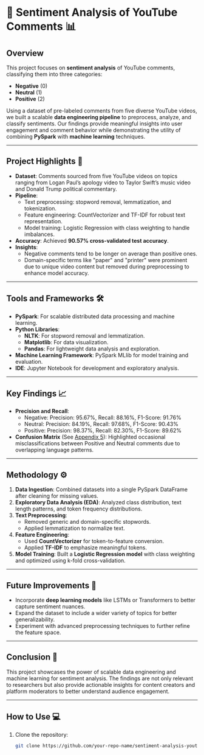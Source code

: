 # 🎥 Sentiment Analysis of YouTube Comments 📊

## Overview
This project focuses on **sentiment analysis** of YouTube comments, classifying them into three categories:
- **Negative** (0)
- **Neutral** (1)
- **Positive** (2)

Using a dataset of pre-labeled comments from five diverse YouTube videos, we built a scalable **data engineering pipeline** to preprocess, analyze, and classify sentiments. Our findings provide meaningful insights into user engagement and comment behavior while demonstrating the utility of combining **PySpark** with **machine learning** techniques.

---

## Project Highlights 🚀
- **Dataset**: Comments sourced from five YouTube videos on topics ranging from Logan Paul’s apology video to Taylor Swift’s music video and Donald Trump political commentary.
- **Pipeline**: 
  - Text preprocessing: stopword removal, lemmatization, and tokenization.
  - Feature engineering: CountVectorizer and TF-IDF for robust text representation.
  - Model training: Logistic Regression with class weighting to handle imbalances.
- **Accuracy**: Achieved **90.57% cross-validated test accuracy**.
- **Insights**:
  - Negative comments tend to be longer on average than positive ones.
  - Domain-specific terms like "paper" and "printer" were prominent due to unique video content but removed during preprocessing to enhance model accuracy.

---

## Tools and Frameworks 🛠️
- **PySpark**: For scalable distributed data processing and machine learning.
- **Python Libraries**:
  - **NLTK**: For stopword removal and lemmatization.
  - **Matplotlib**: For data visualization.
  - **Pandas**: For lightweight data analysis and exploration.
- **Machine Learning Framework**: PySpark MLlib for model training and evaluation.
- **IDE**: Jupyter Notebook for development and exploratory analysis.

---

## Key Findings 📈
- **Precision and Recall**:
  - Negative: Precision: 95.67%, Recall: 88.16%, F1-Score: 91.76%
  - Neutral: Precision: 84.19%, Recall: 97.68%, F1-Score: 90.43%
  - Positive: Precision: 98.37%, Recall: 82.30%, F1-Score: 89.62%
- **Confusion Matrix** (See [Appendix 5](#)): Highlighted occasional misclassifications between Positive and Neutral comments due to overlapping language patterns.

---

## Methodology ⚙️
1. **Data Ingestion**: Combined datasets into a single PySpark DataFrame after cleaning for missing values.
2. **Exploratory Data Analysis (EDA)**: Analyzed class distribution, text length patterns, and token frequency distributions.
3. **Text Preprocessing**:
   - Removed generic and domain-specific stopwords.
   - Applied lemmatization to normalize text.
4. **Feature Engineering**:
   - Used **CountVectorizer** for token-to-feature conversion.
   - Applied **TF-IDF** to emphasize meaningful tokens.
5. **Model Training**: Built a **Logistic Regression model** with class weighting and optimized using k-fold cross-validation.

---

## Future Improvements 🔮
- Incorporate **deep learning models** like LSTMs or Transformers to better capture sentiment nuances.
- Expand the dataset to include a wider variety of topics for better generalizability.
- Experiment with advanced preprocessing techniques to further refine the feature space.

---

## Conclusion 📝
This project showcases the power of scalable data engineering and machine learning for sentiment analysis. The findings are not only relevant to researchers but also provide actionable insights for content creators and platform moderators to better understand audience engagement.

---

## How to Use 💻
1. Clone the repository:
   ```bash
   git clone https://github.com/your-repo-name/sentiment-analysis-youtube.git
